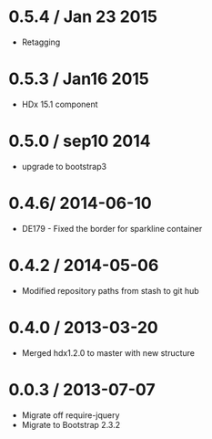 
0.5.4 / Jan 23 2015
==================
* Retagging

0.5.3 / Jan16 2015
==================
* HDx 15.1 component


0.5.0 / sep10 2014
==================
* upgrade to bootstrap3

0.4.6/ 2014-06-10
==================
* DE179 - Fixed the border for sparkline container

0.4.2 / 2014-05-06
==================
* Modified repository paths from stash to git hub

0.4.0 / 2013-03-20
==================
* Merged hdx1.2.0 to master with new structure

0.0.3 / 2013-07-07
==================
* Migrate off require-jquery
* Migrate to Bootstrap 2.3.2
